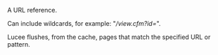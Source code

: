 A URL reference.

Can include wildcards, for example: "*/view.cfm?id=*".

Lucee flushes, from the cache, pages that match the specified URL or pattern.

